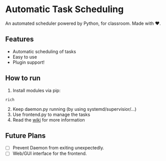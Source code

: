 # Automatic Task Scheduling

An automated scheduler powered by Python, for classroom. Made with ❤️.

## Features

- Automatic scheduling of tasks
- Easy to use
- Plugin support!

## How to run

1. Install modules via pip:

```
rich
```

2. Keep daemon.py running (by using systemd/supervisior/...)
3. Use frontend.py to manage the tasks
4. Read the [wiki](https://github.com/DongYing-No-1-Middle-School/automatic-task-scheduling/wiki) for more information

## Future Plans

- [ ] Prevent Daemon from exiting unexpectedly.
- [ ] Web/GUI interface for the frontend.
